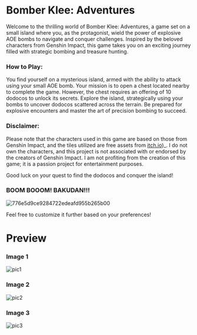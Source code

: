 # **Bomber Klee: Adventures**

Welcome to the thrilling world of Bomber Klee: Adventures, a game set on a small island where you, as the protagonist, wield the power of explosive AOE bombs to navigate and conquer challenges. Inspired by the beloved characters from Genshin Impact, this game takes you on an exciting journey filled with strategic bombing and treasure hunting.

### How to Play:
You find yourself on a mysterious island, armed with the ability to attack using your small AOE bomb. Your mission is to open a chest located nearby to complete the game. However, the chest requires an offering of 10 dodocos to unlock its secrets. Explore the island, strategically using your bombs to uncover dodocos scattered across the terrain. Be prepared for explosive encounters and master the art of precision bombing to succeed.

### Disclaimer:
Please note that the characters used in this game are based on those from Genshin Impact, and the tiles utilized are free assets from [itch.io](url))_. I do not own the characters, and this project is not associated with or endorsed by the creators of Genshin Impact. I am not profiting from the creation of this game; it is a passion project for entertainment purposes.

Good luck on your quest to find the dodocos and conquer the island! 
### BOOM BOOOM! BAKUDAN!!!
![776e5d9ce9284722edeafd955b265b00](https://github.com/LordGs/bomberKlee/assets/114924525/90fa6077-ec79-4b3a-8227-b36106a65c42)

Feel free to customize it further based on your preferences!

# **Preview**
### **Image 1**
![pic1](https://github.com/LordGs/bomberKlee/assets/114924525/e120bc12-d1b2-4a2c-9402-30e2ee27ca72)
### **Image 2**
![pic2](https://github.com/LordGs/bomberKlee/assets/114924525/9aee3543-f0fa-4302-93e4-823e57ced9ad)
### **Image 3**
![pic3](https://github.com/LordGs/bomberKlee/assets/114924525/c2f19d47-4af8-4848-9175-34c94be18112)


